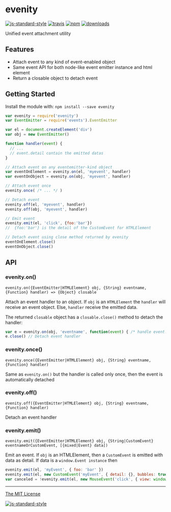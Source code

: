 # evenity
[![js-standard-style](https://img.shields.io/badge/code%20style-standard-brightgreen.svg?style=flat)](https://github.com/feross/standard)
[![travis][travis-image]][travis-url]
[![npm][npm-image]][npm-url]
[![downloads][downloads-image]][downloads-url]

[travis-image]: https://img.shields.io/travis/nopnop/evenity.svg?style=flat&branch=master
[travis-url]: https://travis-ci.org/nopnop/evenity
[npm-image]: https://img.shields.io/npm/v/evenity.svg?style=flat
[npm-url]: https://npmjs.org/package/evenity
[downloads-image]: https://img.shields.io/npm/dm/evenity.svg?style=flat
[downloads-url]: https://npmjs.org/package/evenity

Unified event attachment utility

## Features

  - Attach event to any kind of event-enabled object
  - Same event API for both node-like event emitter instance and html element
  - Return a closable object to detach event

## Getting Started
Install the module with: `npm install --save evenity`

```javascript
var evenity = require('evenity')
var EventEmitter = require('events').EventEmitter

var el = document.createElement('div')
var obj = new EventEmitter()

function handler(event) {
  // ...
  // event.detail contain the emitted datas
}

// Attach event on any eventemitter-kind object
var eventOnElement = evenity.on(el, 'myevent', handler)
var eventOnObject = evenity.on(obj, 'myevent', handler)

// Attach event once
evenity.once( /* ... */ )

// Detach event
evenity.off(el, 'myevent', handler)
evenity.off(obj, 'myevent', handler)

// Emit event
evenity.emit(el, 'click', {foo:'bar'})
//  {foo:'bar'} is the detail of the CustomEvent for HTMLElement

// Detach event using close method returned by evenity
eventOnElement.close()
eventOnObject.close()

```

## API

### evenity.on()
`evenity.on({EventEmitter|HTMLElement} obj, {String} eventname, {Function} handler) => {Object} closable`

Attach an event handler to an object. If `obj` is an `HTMLElement` the `handler` will receive an event object. Else, `handler` receive the emitted data.

The returned `closable` object has a `closable.close()` method to detach the handler:

```javascript
var e = evenity.on(obj, 'eventname', function(event) { /* handle event.detail */ } )
e.close() // Detach event handler
```

### evenity.once()
`evenity.once({EventEmitter|HTMLElement} obj, {String} eventname, {Function} handler)`

Same as `evenity.on()` but the handler is called only once, then the event is automatically
detached

### evenity.off()
`evenity.off({EventEmitter|HTMLElement} obj, {String} eventname, {Function} handler)`

Detach an event handler

### evenity.emit()
`evenity.emit({EventEmitter|HTMLElement} obj, {String|CustomEvent} eventnameOrCustomEvent, [{mixed|Event} data])`

Emit an event. If `obj` is an HTMLElement, then a `CustomEvent` is emitted with data as detail. If data is a `window.Event instance` then

```javascript
evenity.emit(el, 'myEvent', { foo: 'bar' })
evenity.emit(el, new CustomEvent('myEvent', { detail: {}, bubbles: true, cancelable: true }))
var canceled = !evenity.emit(el, new MouseEvent('click', { view: window, bubbles: true, cancelable: true }))
```

---

[The MIT License](./LICENSE)


[![js-standard-style](https://cdn.rawgit.com/feross/standard/master/badge.svg)](https://github.com/feross/standard)

